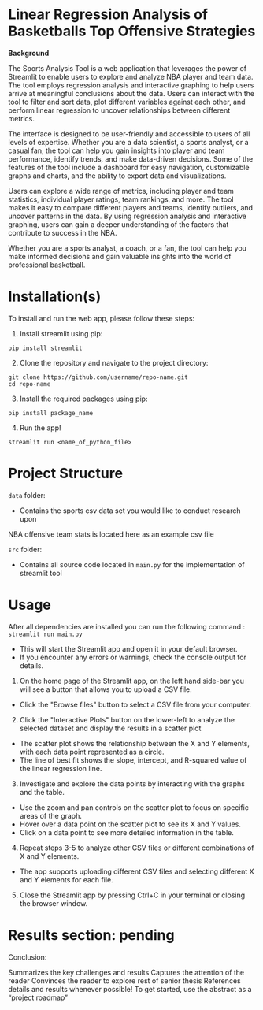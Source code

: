 # Linear Regression Analysis of Basketballs Top Offensive Strategies

**Background**

The Sports Analysis Tool is a web application that leverages the power of Streamlit to enable users to explore and analyze NBA player and team data. The tool employs regression analysis and interactive graphing to help users arrive at meaningful conclusions about the data. Users can interact with the tool to filter and sort data, plot different variables against each other, and perform linear regression to uncover relationships between different metrics.

The interface is designed to be user-friendly and accessible to users of all levels of expertise. Whether you are a data scientist, a sports analyst, or a casual fan, the tool can help you gain insights into player and team performance, identify trends, and make data-driven decisions. Some of the features of the tool include a dashboard for easy navigation, customizable graphs and charts, and the ability to export data and visualizations.

Users can explore a wide range of metrics, including player and team statistics, individual player ratings, team rankings, and more. The tool makes it easy to compare different players and teams, identify outliers, and uncover patterns in the data. By using regression analysis and interactive graphing, users can gain a deeper understanding of the factors that contribute to success in the NBA.

Whether you are a sports analyst, a coach, or a fan, the tool can help you make informed decisions and gain valuable insights into the world of professional basketball.

# Installation(s)

To install and run the web app, please follow these steps:

1. Install streamlit using pip:

```text
pip install streamlit
```

2. Clone the repository and navigate to the project directory:

```text
git clone https://github.com/username/repo-name.git
cd repo-name
```

3. Install the required packages using pip:

```text
pip install package_name
```

4. Run the app!

```text
streamlit run <name_of_python_file>
```

# Project Structure

`data` folder:

 - Contains the sports csv data set you would like to conduct research upon
 
NBA offensive team stats is located here as an example csv file

`src` folder:

 - Contains all source code located in `main.py` for the implementation of streamlit tool

# Usage

After all dependencies are installed you can run the following command : `streamlit run main.py`

- This will start the Streamlit app and open it in your default browser.
- If you encounter any errors or warnings, check the console output for details.

1. On the home page of the Streamlit app, on the left hand side-bar you will see a button that allows you to upload a CSV file.

- Click the "Browse files" button to select a CSV file from your computer.

2. Click the "Interactive Plots" button on the lower-left to analyze the selected dataset and display the results in a scatter plot

- The scatter plot shows the relationship between the X and Y elements, with each data point represented as a circle.
- The line of best fit  shows the slope, intercept, and R-squared value of the linear regression line.

3. Investigate and explore the data points by interacting with the graphs and the table.

- Use the zoom and pan controls on the scatter plot to focus on specific areas of the graph.
- Hover over a data point on the scatter plot to see its X and Y values.
- Click on a data point to see more detailed information in the table.

4. Repeat steps 3-5 to analyze other CSV files or different combinations of X and Y elements.

- The app supports uploading different CSV files and selecting different X and Y elements for each file.


5. Close the Streamlit app by pressing Ctrl+C in your terminal or closing the browser window.


# Results section: pending

Conclusion:

Summarizes the key challenges and results
Captures the attention of the reader
Convinces the reader to explore rest of senior thesis
References details and results whenever possible!
To get started, use the abstract as a “project roadmap”
